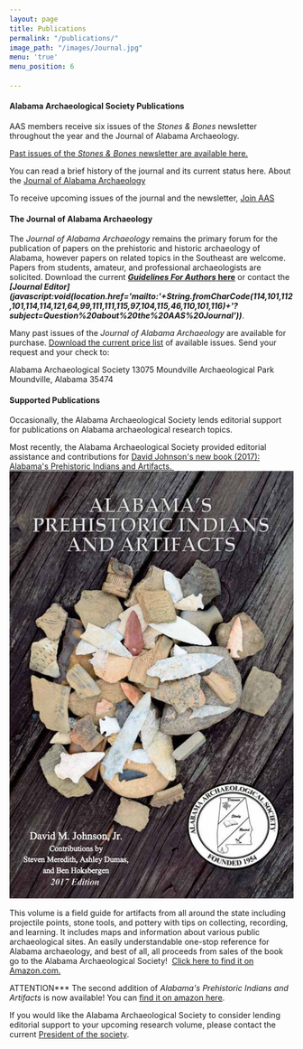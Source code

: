 ```yaml
---
layout: page
title: Publications
permalink: "/publications/"
image_path: "/images/Journal.jpg"
menu: 'true'
menu_position: 6

---
```

#### Alabama Archaeological Society Publications

AAS members receive six issues of the _Stones & Bones_ newsletter throughout the year and the Journal of Alabama Archaeology.

[Past issues of the _Stones & Bones_ newsletter are available here.](/stones_bones/)

You can read a brief history of the journal and its current status here. About the [Journal of Alabama Archaeology](/journal/)

To receive upcoming issues of the journal and the newsletter, [Join AAS](/support/)

#### The Journal of Alabama Archaeology

The _Journal of Alabama Archaeology_ remains the primary forum for the publication of papers on the prehistoric and historic archaeology of Alabama, however papers on related topics in the Southeast are welcome. Papers from students, amateur, and professional archaeologists are solicited. Download the current [**_Guidelines For Authors_ here**](/files/authorsinfo.pdf) or contact the ***\[Journal Editor\](javascript:void(location.href='mailto:'+String.fromCharCode(114,101,112,101,114,114,121,64,99,111,111,115,97,104,115,46,110,101,116)+'?subject=Question%20about%20the%20AAS%20Journal'))***.

Many past issues of the _Journal of Alabama Archaeology_ are available for purchase. [Download the current price list](/files/JournalIssues.pdf) of available issues. Send your request and your check to:

Alabama Archaeological Society 13075 Moundville Archaeological Park Moundville, Alabama 35474

#### **Supported Publications**

Occasionally, the Alabama Archaeological Society lends editorial support for publications on Alabama archaeological research topics. 

Most recently, the Alabama Archaeological Society provided editorial assistance and contributions for [David Johnson's new book (2017): Alabama's Prehistoric Indians and Artifacts. ](https://www.amazon.com/Alabamas-Prehistoric-Indians-Artifacts-Johnson/dp/099687836X/ref=sr_1_1?s=books&ie=UTF8&qid=1485826114&sr=1-1&keywords=alabama+artifacts)![](/uploads/versions/bookcover---x----907-1360x---.jpg)

This volume is a field guide for artifacts from all around the state including projectile points, stone tools, and pottery with tips on collecting, recording, and learning. It includes maps and information about various public archaeological sites. An easily understandable one-stop reference for Alabama archaeology, and best of all, all proceeds from sales of the book go to the Alabama Archaeological Society!  [Click here to find it on Amazon.com.](https://www.amazon.com/Alabamas-Prehistoric-Indians-Artifacts-Johnson/dp/099687836X/ref=sr_1_1?s=books&ie=UTF8&qid=1485826114&sr=1-1&keywords=alabama+artifacts)

ATTENTION*** The second addition of _Alabama's Prehistoric Indians and Artifacts_ is now available! You can [find it on amazon here](https://www.amazon.com/Handbook-Alabamas-Prehistoric-Indians-Artifacts/dp/099938306X/ref=pd_sbs_14_1/143-7449059-2059013?_encoding=UTF8&pd_rd_i=099938306X&pd_rd_r=467c0eaa-2134-437f-a583-6cc3dd25137c&pd_rd_w=CbTeY&pd_rd_wg=hKfen&pf_rd_p=52b7592c-2dc9-4ac6-84d4-4bda6360045e&pf_rd_r=4RYBZG1BTHATNV0KWDWN&psc=1&refRID=4RYBZG1BTHATNV0KWDWN). 

If you would like the Alabama Archaeological Society to consider lending editorial support to your upcoming research volume, please contact the current [President of the society](/contact/).